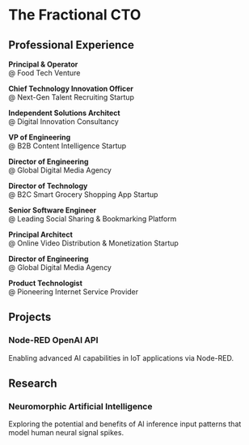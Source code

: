 # The Fractional CTO

## Professional Experience

**Principal & Operator**  
@ Food Tech Venture

**Chief Technology Innovation Officer**  
@ Next-Gen Talent Recruiting Startup

**Independent Solutions Architect**  
@ Digital Innovation Consultancy

**VP of Engineering**  
@ B2B Content Intelligence Startup

**Director of Engineering**  
@ Global Digital Media Agency

**Director of Technology**  
@ B2C Smart Grocery Shopping App Startup

**Senior Software Engineer**  
@ Leading Social Sharing & Bookmarking Platform

**Principal Architect**  
@ Online Video Distribution & Monetization Startup

**Director of Engineering**  
@ Global Digital Media Agency

**Product Technologist**  
@ Pioneering Internet Service Provider

## Projects

### Node-RED OpenAI API

Enabling advanced AI capabilities in IoT applications via Node-RED.

## Research

### Neuromorphic Artificial Intelligence

Exploring the potential and benefits of AI inference input patterns that model human neural signal spikes.
